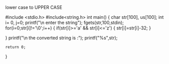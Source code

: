 lower case to UPPER CASE

#include <stdio.h>
#include<string.h>
int main()
{
   char str[100], us[100];
   int i= 0, j=0;
   printf("\n enter the string");
   fgets(str,100,stdin);
   for(i=0;str[i]!='\0';i++)
   {
       if(str[i]>='a' && str[i]<='z')
       {
           str[i]=str[i]-32;
           }
   
      
   }
   printf("\n the converted string is :");
   printf("%s",str);
   
   
    return 0;
}
